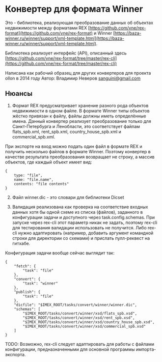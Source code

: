 Конвертер для формата Winner
============================

Это - библиотека, реализующая преобразование данных об объектах недвижимости между форматами
REX [https://github.com/vne/rex-format](https://github.com/vne/rex-format)
и Winner [https://baza-winner.ru/winner/support/xml-template.html](https://baza-winner.ru/winner/support/xml-template.html).

Библиотека реализует интерфейс (API), описанный здесь [https://github.com/vne/rex-format/tree/master/rex-cli](https://github.com/vne/rex-format/tree/master/rex-cli)

Написана как рабочий образец для других конвертеров для проекта ollon в 2014 году
Автор: Владимир Неверов <sanguini@gmail.com>

Нюансы
------

1. Формат REX предусматривает хранение разного рода объектов недвижимости в одном файле. В формате Winner типы объектов
жёстко привязан к файлу, файлы должны иметь определённые имена. Данный конвертер реализует преобразование только для Санкт-Петербурга
и Ленобласти, это соответствует файлам flats_spb.xml, rent_spb.xml, country_house_spb.xml и commercial_spb.xml.

При экспорте на вход можно подать один файл в формате REX и получить несколько файлов в формате Winner. Поэтому конвертер в качестве результата
преобразования возвращает не строку, а массив объектов, где каждый объект имеет вид:

	{
		type: "file",
		name: "file.name",
		contents: "file contents"
	}

2. Файл winner.dic - это словари для библиотеки Dicset

3. Валидация реализована как проверка на соответствие входных данных хотя бы одной схеме из
списка (файлов), заданного в конфигурации задачи и доступного через task.config.schemas.
При запуске через rex-cli этот параметр никак не задать, поэтому rex-cli для тестирования валидации
использовать не получится. Либо rex-cli нужно адаптировать (например, добавить аргумент командной строки для директории
со схемами) и прислать пулл-реквест на гитхабе.

Конфигурация задачи вообще сейчас выглядит так:

	{
		"fetch": {
			"task": "file"
		},
		"convert": {
			"task": "winner"
		},
		"publish": {
			"task": "file"
		},
		"dicfile": "$IMEX_ROOT/tasks/convert/winner/winner.dic",
		"schemas": [
			"$IMEX_ROOT/tasks/convert/winner/xsd/flats_spb.xsd",
			"$IMEX_ROOT/tasks/convert/winner/xsd/rent_spb.xsd",
			"$IMEX_ROOT/tasks/convert/winner/xsd/country_house_spb.xsd",
			"$IMEX_ROOT/tasks/convert/winner/xsd/commercial_spb.xsd"
		]
	}

TODO: Возможно, rex-cli следует адаптировать для работы с файлами конфигурации, предназначенными для основной
программы импорта-экспорта.
